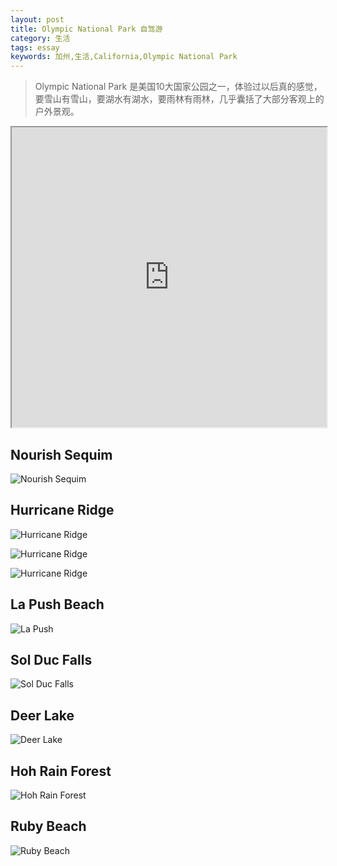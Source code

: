 ```yaml
---
layout: post
title: Olympic National Park 自驾游
category: 生活
tags: essay
keywords: 加州,生活,California,Olympic National Park
---
```


> Olympic National Park 是美国10大国家公园之一，体验过以后真的感觉，要雪山有雪山，要湖水有湖水，要雨林有雨林，几乎囊括了大部分客观上的户外景观。

<iframe src="https://www.google.com/maps/d/u/0/embed?mid=1K4IccR4RPigSMmKdjA2LLlJ5JYA" width="100%" height="480"></iframe>

## Nourish Sequim

![Nourish Sequim](http://7u2ho6.com1.z0.glb.clouddn.com/life-nourish-sequim.png)

## Hurricane Ridge

![Hurricane Ridge](http://7u2ho6.com1.z0.glb.clouddn.com/life-hurricane-ridge.png)

![Hurricane Ridge](http://7u2ho6.com1.z0.glb.clouddn.com/life-hurricane-ridge-2.png)

![Hurricane Ridge](http://7u2ho6.com1.z0.glb.clouddn.com/life-hurricane-ridge-3.png)

## La Push Beach

![La Push](http://7u2ho6.com1.z0.glb.clouddn.com/life-la-push.png)

## Sol Duc Falls

![Sol Duc Falls](http://7u2ho6.com1.z0.glb.clouddn.com/life-sol-duc-falls.png)

## Deer Lake

![Deer Lake](http://7u2ho6.com1.z0.glb.clouddn.com/life-deer-lake.png)

## Hoh Rain Forest

![Hoh Rain Forest](http://7u2ho6.com1.z0.glb.clouddn.com/life-hoh-rain-forest.png)

## Ruby Beach

![Ruby Beach](http://7u2ho6.com1.z0.glb.clouddn.com/life-ruby-beach.png)




